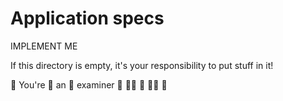 # Application specs

IMPLEMENT ME

If this directory is empty, it's your responsibility to put stuff in it!

👏 You're 👏 an 👏 examiner 👏 👩‍🏫 👏 👨‍🏫 👏